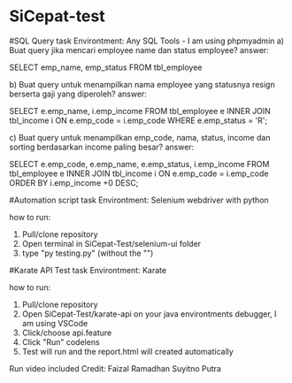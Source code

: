 # SiCepat-test

#SQL Query task
Environtment: Any SQL Tools - I am using phpmyadmin
a) Buat query jika mencari employee name dan status employee?
answer:

SELECT emp_name, emp_status
FROM tbl_employee 

b) Buat query untuk menampilkan nama employee yang statusnya resign berserta gaji yang diperoleh?
answer:

SELECT e.emp_name, i.emp_income
FROM tbl_employee e
INNER JOIN tbl_income i ON e.emp_code = i.emp_code
WHERE e.emp_status = 'R';

c) Buat query untuk menampilkan emp_code, nama, status, income dan sorting berdasarkan income 
paling besar?
answer:

SELECT e.emp_code, e.emp_name, e.emp_status, i.emp_income
FROM tbl_employee e
INNER JOIN tbl_income i ON e.emp_code = i.emp_code
ORDER BY i.emp_income +0 DESC;

#Automation script task
Environtment: Selenium webdriver with python

how to run: 
1. Pull/clone repository
2. Open terminal in SiCepat-Test/selenium-ui folder
3. type "py testing.py" (without the "")

#Karate API Test task
Environtment: Karate

how to run:
1. Pull/clone repository
2. Open SiCepat-Test/karate-api on your java environtments debugger, I am using VSCode
3. Click/choose api.feature
4. Click "Run" codelens
5. Test will run and the report.html will created automatically


Run video included
Credit: Faizal Ramadhan Suyitno Putra

